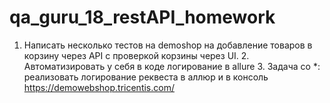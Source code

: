 # qa_guru_18_restAPI_homework
1. Написать несколько тестов на demoshop на добавление товаров в корзину через API с проверкой корзины через UI.  2. Автоматизировать у себя в коде логирование в allure  3. Задача со *: реализовать логирование реквеста в аллюр и в консоль https://demowebshop.tricentis.com/
